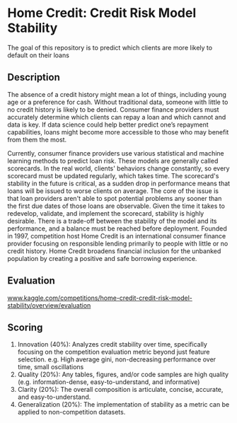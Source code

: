 # Home Credit: Credit Risk Model Stability
The goal of this repository is to predict which clients are more likely to default on their loans

## Description
 The absence of a credit history might mean a lot of things, including young age or a preference for cash. 
 Without traditional data, someone with little to no credit history is likely to be denied. Consumer finance providers must accurately determine which clients can repay a loan and which cannot and data is key. If data science could help better predict one’s repayment capabilities, loans might become more accessible to those who may benefit from them the most.

Currently, consumer finance providers use various statistical and machine learning methods to predict loan risk. These models are generally called scorecards. In the real world, clients' behaviors change constantly, so every scorecard must be updated regularly, which takes time. The scorecard's stability in the future is critical, as a sudden drop in performance means that loans will be issued to worse clients on average. The core of the issue is that loan providers aren't able to spot potential problems any sooner than the first due dates of those loans are observable. Given the time it takes to redevelop, validate, and implement the scorecard, stability is highly desirable. There is a trade-off between the stability of the model and its performance, and a balance must be reached before deployment.
Founded in 1997, competition host Home Credit is an international consumer finance provider focusing on responsible lending primarily to people with little or no credit history. Home Credit broadens financial inclusion for the unbanked population by creating a positive and safe borrowing experience.


## Evaluation
www.kaggle.com/competitions/home-credit-credit-risk-model-stability/overview/evaluation

## Scoring
1. Innovation (40%): Analyzes credit stability over time, specifically focusing on the competition evaluation metric beyond just feature selection. e.g. High average gini, non-decreasing performance over time, small oscillations
2. Quality (20%): Any tables, figures, and/or code samples are high quality (e.g. information-dense, easy-to-understand, and informative)
3. Clarity (20%): The overall composition is articulate, concise, accurate, and easy-to-understand.
4. Generalization (20%): The implementation of stability as a metric can be applied to non-competition datasets.

